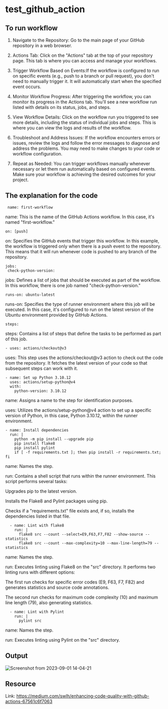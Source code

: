 # test_github_action

## To run workflow

1. Navigate to the Repository: Go to the main page of your GitHub repository in a web browser.

2. Actions Tab: Click on the "Actions" tab at the top of your repository page. This tab is where you can access and manage your workflows.

3. Trigger Workflow Based on Events:If the workflow is configured to run on specific events (e.g., push to a branch or pull request), you don't need to manually trigger it. It will automatically start when the specified event occurs.

4. Monitor Workflow Progress: After triggering the workflow, you can monitor its progress in the Actions tab. You'll see a new workflow run listed with details on its status, jobs, and steps.

5. View Workflow Details: Click on the workflow run you triggered to see more details, including the status of individual jobs and steps. This is where you can view the logs and results of the workflow.

6. Troubleshoot and Address Issues: If the workflow encounters errors or issues, review the logs and follow the error messages to diagnose and address the problems. You may need to make changes to your code or workflow configuration.

7. Repeat as Needed: You can trigger workflows manually whenever necessary or let them run automatically based on configured events. Make sure your workflow is achieving the desired outcomes for your project.



## The explanation for the code

     name: first-workflow

name: This is the name of the GitHub Actions workflow. In this case, it's named "first-workflow."

    on: [push]
    
on: Specifies the GitHub events that trigger this workflow. In this example, the workflow is triggered only when there is a push event to the repository. This means that it will run whenever code is pushed to any branch of the repository.

    jobs:
     check-python-version:

jobs: Defines a list of jobs that should be executed as part of the workflow. In this workflow, there is one job named "check-python-version."

    runs-on: ubuntu-latest

runs-on: Specifies the type of runner environment where this job will be executed. In this case, it's configured to run on the latest version of the Ubuntu environment provided by GitHub Actions.

    steps:

steps: Contains a list of steps that define the tasks to be performed as part of this job.

    - uses: actions/checkout@v3

uses: This step uses the actions/checkout@v3 action to check out the code from the repository. It fetches the latest version of your code so that subsequent steps can work with it.

    - name: Set up Python 3.10.12
      uses: actions/setup-python@v4
      with:
        python-version: 3.10.12

name: Assigns a name to the step for identification purposes.

uses: Utilizes the actions/setup-python@v4 action to set up a specific version of Python, in this case, Python 3.10.12, within the runner environment.

    - name: Install dependencies
      run: |
        python -m pip install --upgrade pip
        pip install flake8
        pip install pylint
        if [ -f requirements.txt ]; then pip install -r requirements.txt; fi
 
name: Names the step.
 
run: Contains a shell script that runs within the runner environment. This script performs several tasks:

Upgrades pip to the latest version.

Installs the Flake8 and Pylint packages using pip.

Checks if a "requirements.txt" file exists and, if so, installs the dependencies listed in that file.


      - name: Lint with flake8
        run: |
          flake8 src --count --select=E9,F63,F7,F82 --show-source --statistics
          flake8 src --count --max-complexity=10 --max-line-length=79 --statistics

name: Names the step.

run: Executes linting using Flake8 on the "src" directory. It performs two linting runs with different options:

The first run checks for specific error codes (E9, F63, F7, F82) and generates statistics and source code annotations.

The second run checks for maximum code complexity (10) and maximum line length (79), also generating statistics.

      - name: Lint with Pylint
        run: |
          pylint src

name: Names the step.

run: Executes linting using Pylint on the "src" directory.

## Output

![Screenshot from 2023-09-01 14-04-21](https://github.com/Triptiskillz/test_github_action/assets/63160367/3b949208-d156-4c17-a2ab-208213de2d46)

## Resource

Link: https://medium.com/swlh/enhancing-code-quality-with-github-actions-67561c6f7063
